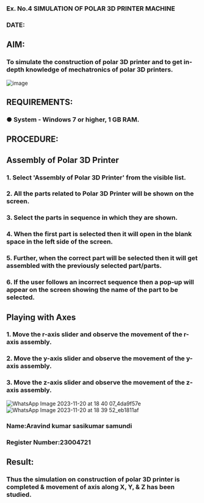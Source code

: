 ### Ex. No.4 SIMULATION OF POLAR 3D PRINTER MACHINE
### DATE: 
## AIM:
### To simulate the construction of polar 3D printer and to get in-depth knowledge of mechatronics of polar 3D printers.
![image](https://github.com/Sellakumar1987/Ex.-No.-4---SIMULATION-OF-POLAR-3D-PRINTER-MACHINE/assets/113594316/b551f195-9877-49a2-99bb-a9efcfb3381a)
## REQUIREMENTS:
### ●	System - Windows 7 or higher, 1 GB RAM.

## PROCEDURE:
## Assembly of Polar 3D Printer
### 1.	Select 'Assembly of Polar 3D Printer' from the visible list.
### 2.	All the parts related to Polar 3D Printer will be shown on the screen.
### 3.	Select the parts in sequence in which they are shown.
### 4.	When the first part is selected then it will open in the blank space in the left side of the screen.
### 5.	Further, when the correct part will be selected then it will get assembled with the previously selected part/parts.
### 6.	If the user follows an incorrect sequence then a pop-up will appear on the screen showing the name of the part to be selected.

## Playing with Axes
### 1.	Move the r-axis slider and observe the movement of the r-axis assembly.
### 2.	Move the y-axis slider and observe the movement of the y-axis assembly.
### 3.	Move the z-axis slider and observe the movement of the z-axis assembly.

![WhatsApp Image 2023-11-20 at 18 40 07_4da9f57e](https://github.com/aravindkumar23004721/Ex.-No.-4---SIMULATION-OF-POLAR-3D-PRINTER-MACHINE/assets/148962674/e685e881-7c24-4a25-aff5-1d2470b15f3c)
![WhatsApp Image 2023-11-20 at 18 39 52_eb1811af](https://github.com/aravindkumar23004721/Ex.-No.-4---SIMULATION-OF-POLAR-3D-PRINTER-MACHINE/assets/148962674/f79722ee-49b6-415d-9618-8408ff150844)
### Name:Aravind kumar sasikumar samundi
### Register Number:23004721

## Result: 
### Thus the simulation on construction of polar 3D printer is completed & movement of axis along X, Y, & Z has been studied.
